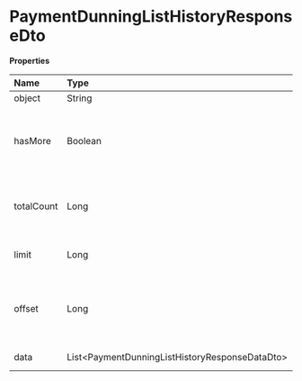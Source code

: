 # PaymentDunningListHistoryResponseDto

**Properties**

| Name       | Type                                             | Required | Description                                                 |
| :--------- | :----------------------------------------------- | :------- | :---------------------------------------------------------- |
| object     | String                                           | ❌       | Object type                                                 |
| hasMore    | Boolean                                          | ❌       | Indicates whether there is another page to be searched      |
| totalCount | Long                                             | ❌       | Total number of items for the filters entered               |
| limit      | Long                                             | ❌       | Number of objects per page                                  |
| offset     | Long                                             | ❌       | Position of the object from which the page should be loaded |
| data       | List\<PaymentDunningListHistoryResponseDataDto\> | ❌       | List of objects                                             |

<!-- This file was generated by liblab | https://liblab.com/ -->

